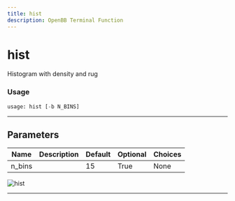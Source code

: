 ```yaml
---
title: hist
description: OpenBB Terminal Function
---
```


# hist

Histogram with density and rug

### Usage

```python
usage: hist [-b N_BINS]
```

---

## Parameters

| Name | Description | Default | Optional | Choices |
| ---- | ----------- | ------- | -------- | ------- |
| n_bins |  | 15 | True | None |
![hist](https://user-images.githubusercontent.com/46355364/154306947-aaba936a-ac07-40e2-a5a6-bf1fab460cd0.png)

---

